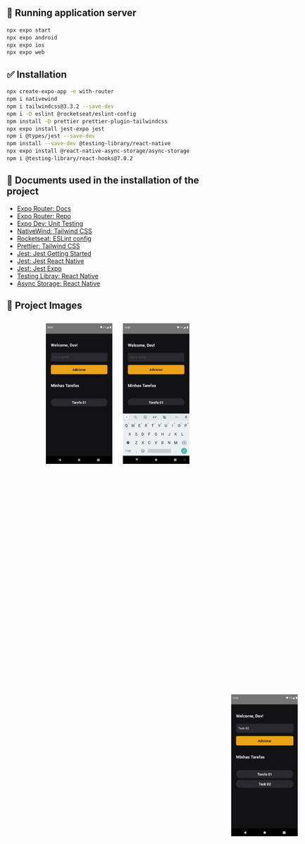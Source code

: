 ## 🎲 Running application server 

```sh
npx expo start
npx expo android
npx expo ios
npx expo web
```

## ✅ Installation 

```sh
npx create-expo-app -e with-router
npm i nativewind
npm i tailwindcss@3.3.2 --save-dev
npm i -D eslint @rocketseat/eslint-config
npm install -D prettier prettier-plugin-tailwindcss
npx expo install jest-expo jest
npm i @types/jest --save-dev
npm install --save-dev @testing-library/react-native
npx expo install @react-native-async-storage/async-storage
npm i @testing-library/react-hooks@7.0.2
```

## 📝 Documents used in the installation of the project

- [Expo Router: Docs](https://expo.github.io/router)
- [Expo Router: Repo](https://github.com/expo/router)
- [Expo Dev: Unit Testing](https://docs.expo.dev/develop/unit-testing/)
- [NativeWind: Tailwind CSS](https://www.nativewind.dev/quick-starts/expo)
- [Rocketseat: ESLint config](https://github.com/Rocketseat/eslint-config-rocketseat)
- [Prettier: Tailwind CSS](https://github.com/tailwindlabs/prettier-plugin-tailwindcss)
- [Jest: Jest Getting Started](https://jestjs.io/pt-BR/docs/getting-started)
- [Jest: Jest React Native](https://jestjs.io/pt-BR/docs/tutorial-react-native)
- [Jest: Jest Expo](https://docs.expo.dev/develop/unit-testing)
- [Testing Libray: React Native](https://callstack.github.io/react-native-testing-library/docs/getting-started)
- [Async Storage: React Native](https://react-native-async-storage.github.io/async-storage/docs/install)

## 🎁 Project Images 
<p align="center">
  <img src="assets/images/img-1.jpg" alt="accessibility 1" style="margin: 10px; width: 30%;">
  <img src="assets/images/img-2.jpg" alt="accessibility 2" style="margin: 10px; width: 30%;">
  <img src="assets/images/img-3.jpg" alt="accessibility 3" style="margin: 10px; width: 30%; padding: 500px;">
</p>

